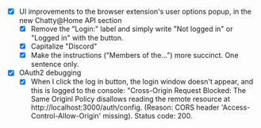 - [x] UI improvements to the browser extension's user options popup, in the new Chatty@Home API section
    - [x] Remove the "Login:" label and simply write "Not logged in" or "Logged in" with the button.
    - [x] Capitalize "Discord"
    - [x] Make the instructions ("Members of the...") more succinct. One sentence only.
- [x] OAuth2 debugging
    - [x] When I click the log in button, the login window doesn't appear, and this is logged to the console: "Cross-Origin Request Blocked: The Same Originl Policy disallows reading the remote resource at http://localhost:3000/auth/config. (Reason: CORS header 'Access-Control-Allow-Origin' missing). Status code: 200.
